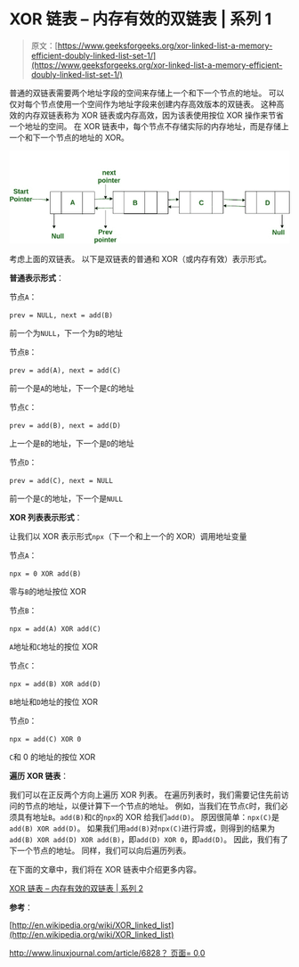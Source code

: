 # XOR 链表 – 内存有效的双链表 | 系列 1

> 原文：[https://www.geeksforgeeks.org/xor-linked-list-a-memory-efficient-doubly-linked-list-set-1/](https://www.geeksforgeeks.org/xor-linked-list-a-memory-efficient-doubly-linked-list-set-1/)

普通的双链表需要两个地址字段的空间来存储上一个和下一个节点的地址。 可以仅对每个节点使用一个空间作为地址字段来创建内存高效版本的双链表。 这种高效的内存双链表称为 XOR 链表或内存高效，因为该表使用按位 XOR 操作来节省一个地址的空间。 在 XOR 链表中，每个节点不存储实际的内存地址，而是存储上一个和下一个节点的地址的 XOR。

![](img/37893f21aca278041b130165ec847a26.png "doublyll")

考虑上面的双链表。 以下是双链表的普通和 XOR（或内存有效）表示形式。

**普通表示形式**：

节点`A`：

`prev = NULL, next = add(B)`

前一个为`NULL`，下一个为`B`的地址

节点`B`：

`prev = add(A), next = add(C)`

前一个是`A`的地址，下一个是`C`的地址

节点`C`：

`prev = add(B), next = add(D)`

上一个是`B`的地址，下一个是`D`的地址

节点`D`：

`prev = add(C), next = NULL`

前一个是`C`的地址，下一个是`NULL`

**XOR 列表表示形式**：

让我们以 XOR 表示形式`npx`（下一个和上一个的 XOR）调用地址变量

节点`A`：

`npx = 0 XOR add(B)`

零与`B`的地址按位 XOR

节点`B`：

`npx = add(A) XOR add(C)`

`A`地址和`C`地址的按位 XOR

节点`C`：

`npx = add(B) XOR add(D)`

`B`地址和`D`地址的按位 XOR

节点`D`：

`npx = add(C) XOR 0 `

`C`和 0 的地址的按位 XOR

**遍历 XOR 链表**：

我们可以在正反两个方向上遍历 XOR 列表。 在遍历列表时，我们需要记住先前访问的节点的地址，以便计算下一个节点的地址。 例如，当我们在节点`C`时，我们必须具有地址`B`。`add(B)`和`C`的`npx`的 XOR 给我们`add(D)`。 原因很简单：`npx(C)`是`add(B) XOR add(D)`。 如果我们用`add(B)`对`npx(C)`进行异或，则得到的结果为`add(B) XOR add(D) XOR add(B)`，即`add(D) XOR 0`，即`add(D)`。 因此，我们有了下一个节点的地址。 同样，我们可以向后遍历列表。

在下面的文章中，我们将在 XOR 链表中介绍更多内容。

[XOR 链表 – 内存有效的双链表 | 系列 2](https://www.geeksforgeeks.org/xor-linked-list-a-memory-efficient-doubly-linked-list-set-2/)

**参考**：

[http://en.wikipedia.org/wiki/XOR_linked_list](http://en.wikipedia.org/wiki/XOR_linked_list)

[http://www.linuxjournal.com/article/6828？ 页面= 0,0](http://www.linuxjournal.com/article/6828?page=0,0)

